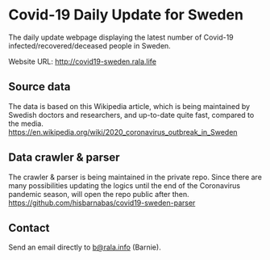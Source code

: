 # Covid-19 Daily Update for Sweden

The daily update webpage displaying the latest number of Covid-19 infected/recovered/deceased people in Sweden.

Website URL: http://covid19-sweden.rala.life

## Source data
The data is based on this Wikipedia article, which is being maintained by Swedish doctors and researchers, and up-to-date quite fast, compared to the media.
https://en.wikipedia.org/wiki/2020_coronavirus_outbreak_in_Sweden

## Data crawler & parser
The crawler & parser is being maintained in the private repo. Since there are many possibilities updating the logics until the end of the Coronavirus pandemic season, will open the repo public after then.
https://github.com/hisbarnabas/covid19-sweden-parser

## Contact
Send an email directly to b@rala.info (Barnie).
